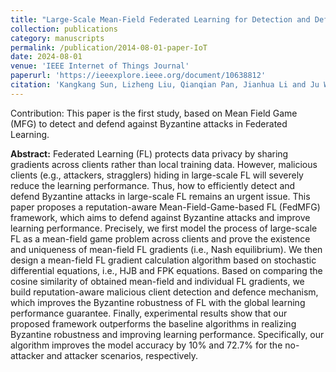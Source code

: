 ```yaml
---
title: "Large-Scale Mean-Field Federated Learning for Detection and Defense against Byzantine Attacks in IoT"
collection: publications
category: manuscripts
permalink: /publication/2014-08-01-paper-IoT
date: 2024-08-01
venue: 'IEEE Internet of Things Journal'
paperurl: 'https://ieeexplore.ieee.org/document/10638812'
citation: 'Kangkang Sun, Lizheng Liu, Qianqian Pan, Jianhua Li and Ju Wu, "Large-Scale Mean-Field Federated Learning for Detection and Defense: A Byzantine Robustness Approach in IoT," in IEEE Internet of Things Journal, doi: 10.1109/JIOT.2024.3409610. (First Author, IF：8.9)'
---
```


Contribution: This paper is the first study, based on Mean Field Game (MFG) to detect and defend against Byzantine attacks in Federated Learning.

**Abstract:** Federated Learning (FL) protects data privacy by sharing gradients across clients rather than local training data. However, malicious clients (e.g., attackers, stragglers) hiding in large-scale FL will severely reduce the learning performance. Thus, how to efficiently detect and defend Byzantine attacks in large-scale FL remains an urgent issue. This paper proposes a reputation-aware Mean-Field-Game-based FL (FedMFG) framework, which aims to defend against Byzantine attacks and improve learning performance. Precisely, we first model the process of large-scale FL as a mean-field game problem across clients and prove the existence and uniqueness of mean-field FL gradients (i.e., Nash equilibrium). We then design a mean-field FL gradient calculation algorithm based on stochastic differential equations, i.e., HJB and FPK equations. Based on comparing the cosine similarity of obtained mean-field and individual FL gradients, we build reputation-aware malicious client detection and defence mechanism, which improves the Byzantine robustness of FL with the global learning performance guarantee. Finally, experimental results show that our proposed framework outperforms the baseline algorithms in realizing Byzantine robustness and improving learning performance. Specifically, our algorithm improves the model accuracy by 10% and 72.7% for the no-attacker and attacker scenarios, respectively.


